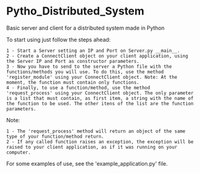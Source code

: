 Pytho_Distributed_System
========================

Basic server and client for a distributed system made in Python

To start using just follow the steps ahead:

    1 - Start a Server setting an IP and Port on Server.py __main__.
    2 - Create a ConnectClient object on your client application, using the Server IP and Port as constructor parameters.
    3 - Now you have to send to the server a Python file with the functions/methods you will use. To do this, use the method 'register_module' using your ConnectClient object. Note: At the moment, the function must contain only functions.
    4 - Finally, to use a function/method, use the method 'request_process' using your ConnectClient object. The only parameter is a list that must contain, as first item, a string with the name of the function to be used. The other itens of the list are the function parameters.

Note:

    1 - The 'request_process' method will return an object of the same type of your function/method return.
    2 - If any called function raises an exception, the exception will be raised to your client application, as if it was running on your computer.

For some examples of use, see the 'example_application.py' file.

